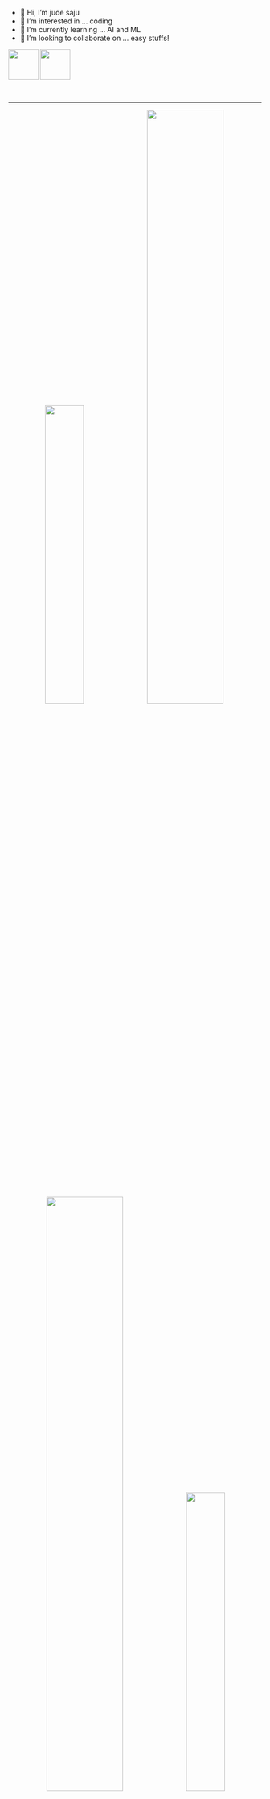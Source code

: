 - 👋 Hi, I’m jude saju
- 👀 I’m interested in ... coding
- 🌱 I’m currently learning ... AI and ML
- 💞️ I’m looking to collaborate on ... easy stuffs!

<div align="center>
  
<a href="mailto:judeputhussery360@gmail.com"><img align="left" width="60" src="https://github.com/jude7733/jude7733/assets/93538042/89816f5d-6494-42da-8cf0-a5b63041e796"/></a>
  
<a href="https://www.linkedin.com/in/jude-saju-455a17225/"><img width="60" src="https://github.com/jude7733/jude7733/assets/93538042/e9d6df2b-3cb9-4cd1-9c18-1653a91d72e5"/></a>

</div>

<br>
<hr>

<div align="center">
  
  <p fload="left" margin="0">
    <img src="https://media.giphy.com/media/xULW8l2gXuRPmsQe8U/giphy.gif" width="39%" />
    <img src="https://github-readme-stats.vercel.app/api?username=jude7733&theme=merko&show_icons=true&rank_icon=github" width="55%"  />
  </p>
  
  <p fload="left" margin="0">
    <img src="http://github-readme-streak-stats.herokuapp.com?user=jude7733&theme=merko" width="55%" />
    <img src="https://media.giphy.com/media/xULW8l2gXuRPmsQe8U/giphy.gif" width="39%" />
  </p>

  <p fload="left" margin="0">
    <img src="https://media.giphy.com/media/xULW8l2gXuRPmsQe8U/giphy.gif" width="42%" />
    <img src="https://github-readme-stats.vercel.app/api/top-langs/?username=jude7733&theme=merko&hide=Powershell" width="34%" />
    <img src="https://media.giphy.com/media/KzJkzjggfGN5Py6nkT/giphy.gif" width="21%"/>
  </p>
</div>

<hr>
<br>
<img width ="100" height="100" src="https://github.com/jude7733/jude7733/assets/93538042/aab50d9c-21f7-45ed-b82f-7637d8bbcc00">

<img src="https://github.com/jude7733/jude7733/assets/93538042/68b77249-398a-4eb8-8aa9-35cf29811983" width="50%">
